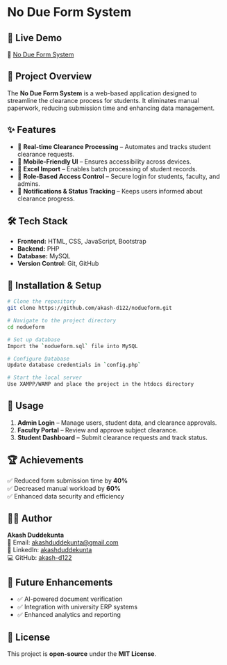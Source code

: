 # No Due Form System

## 📌 Live Demo
🔗 [No Due Form System](http://117.250.201.144/nodueform/)

## 🚀 Project Overview
The **No Due Form System** is a web-based application designed to streamline the clearance process for students. It eliminates manual paperwork, reducing submission time and enhancing data management.

## ✨ Features
- 🔹 **Real-time Clearance Processing** – Automates and tracks student clearance requests.
- 🔹 **Mobile-Friendly UI** – Ensures accessibility across devices.
- 🔹 **Excel Import** – Enables batch processing of student records.
- 🔹 **Role-Based Access Control** – Secure login for students, faculty, and admins.
- 🔹 **Notifications & Status Tracking** – Keeps users informed about clearance progress.

## 🛠 Tech Stack
- **Frontend:** HTML, CSS, JavaScript, Bootstrap
- **Backend:** PHP
- **Database:** MySQL
- **Version Control:** Git, GitHub



## 📂 Installation & Setup
```bash
# Clone the repository
git clone https://github.com/akash-d122/nodueform.git

# Navigate to the project directory
cd nodueform

# Set up database
Import the `nodueform.sql` file into MySQL

# Configure Database
Update database credentials in `config.php`

# Start the local server
Use XAMPP/WAMP and place the project in the htdocs directory
```

## 📌 Usage
1. **Admin Login** – Manage users, student data, and clearance approvals.
2. **Faculty Portal** – Review and approve subject clearance.
3. **Student Dashboard** – Submit clearance requests and track status.

## 🏆 Achievements
✅ Reduced form submission time by **40%**  
✅ Decreased manual workload by **60%**  
✅ Enhanced data security and efficiency  

## 👨‍💻 Author
**Akash Duddekunta**  
📧 Email: akashduddekunta@gmail.com  
🔗 LinkedIn: [akashduddekunta](https://www.linkedin.com/in/akashduddekunta)  
💻 GitHub: [akash-d122](https://github.com/akash-d122)  

## 🎯 Future Enhancements
- ✅ AI-powered document verification
- ✅ Integration with university ERP systems
- ✅ Enhanced analytics and reporting

## 📜 License
This project is **open-source** under the **MIT License**.
